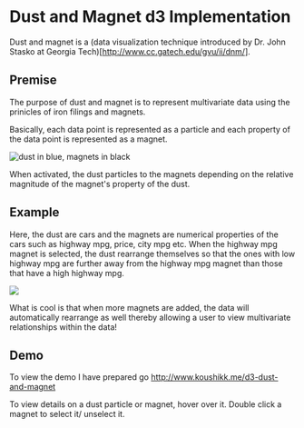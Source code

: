# Dust and Magnet d3 Implementation #

Dust and magnet is a (data visualization technique introduced by Dr. John Stasko at Georgia Tech)[http://www.cc.gatech.edu/gvu/ii/dnm/]. 

## Premise ##

The purpose of dust and magnet is to represent multivariate data using the prinicles of iron filings and magnets.

Basically, each data point is represented as a particle and each property of the data point is represented as a magnet.

![dust in blue, magnets in black](https://www.dropbox.com/s/myzbmvhres6pf71/Screenshot%202015-05-30%2015.01.11.png?dl=1)

When activated, the dust particles to the magnets depending on the relative magnitude of the magnet's property of the dust.

## Example ##

Here, the dust are cars and the magnets are numerical properties of the cars such as highway mpg, price, city mpg etc. When the
highway mpg magnet is selected, the dust rearrange themselves so that the ones with low highway mpg are further away from the 
highway mpg magnet than those that have a high highway mpg.

![](https://www.dropbox.com/s/z4w46cf3ct5qjp6/Screenshot%202015-05-30%2015.11.13.png?dl=1)

What is cool is that when more magnets are added, the data will automatically rearrange as well thereby allowing a user to view
multivariate relationships within the data!

## Demo ##

To view the demo I have prepared go http://www.koushikk.me/d3-dust-and-magnet

To view details on a dust particle or magnet, hover over it. Double click a magnet to select it/ unselect it.
